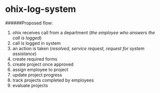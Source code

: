 # ohix-log-system
######Proposed flow:
1. ohix receives call from a department (*the employee who answers the call is logged*)
2. call is logged in system 
3. an action is taken (*resolved, service request, request for system assistance*)
4. create required forms
5. create project once approved
6. assign employee to project
7. update project progress
8. track projects completed by employees
9. evaluate projects
